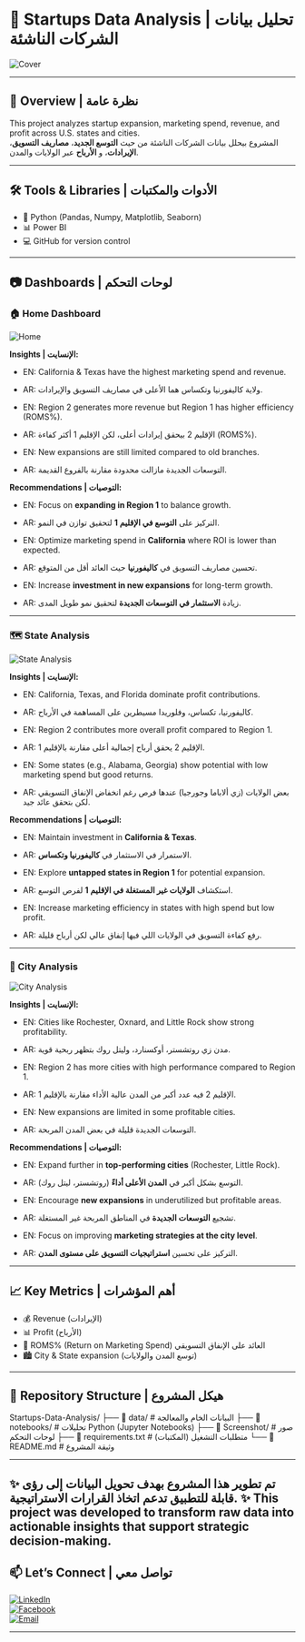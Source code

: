 # 🚀 Startups Data Analysis | تحليل بيانات الشركات الناشئة  

![Cover](Screenshot/Cover.png)  

---

## 📌 Overview | نظرة عامة  
This project analyzes startup expansion, marketing spend, revenue, and profit across U.S. states and cities.  
المشروع بيحلل بيانات الشركات الناشئة من حيث **التوسع الجديد**، **مصاريف التسويق**، **الإيرادات**، و **الأرباح** عبر الولايات والمدن.  

---

## 🛠️ Tools & Libraries | الأدوات والمكتبات  
- 🐍 Python (Pandas, Numpy, Matplotlib, Seaborn)  
- 📊 Power BI  
- 💻 GitHub for version control  

---

## 📷 Dashboards | لوحات التحكم  

### 🏠 Home Dashboard  
![Home](Screenshot/Home.png)  

**Insights | الإنسايت:**  
- EN: California & Texas have the highest marketing spend and revenue.  
- AR: ولاية كاليفورنيا وتكساس هما الأعلى في مصاريف التسويق والإيرادات.  

- EN: Region 2 generates more revenue but Region 1 has higher efficiency (ROMS%).  
- AR: الإقليم 2 بيحقق إيرادات أعلى، لكن الإقليم 1 أكثر كفاءة (ROMS%).  

- EN: New expansions are still limited compared to old branches.  
- AR: التوسعات الجديدة مازالت محدودة مقارنة بالفروع القديمة.  

**Recommendations | التوصيات:**  
- EN: Focus on **expanding in Region 1** to balance growth.  
- AR: التركيز على **التوسع في الإقليم 1** لتحقيق توازن في النمو.  

- EN: Optimize marketing spend in **California** where ROI is lower than expected.  
- AR: تحسين مصاريف التسويق في **كاليفورنيا** حيث العائد أقل من المتوقع.  

- EN: Increase **investment in new expansions** for long-term growth.  
- AR: زيادة **الاستثمار في التوسعات الجديدة** لتحقيق نمو طويل المدى.  

---

### 🗺️ State Analysis  
![State Analysis](Screenshot/State_Analysis.png)  

**Insights | الإنسايت:**  
- EN: California, Texas, and Florida dominate profit contributions.  
- AR: كاليفورنيا، تكساس، وفلوريدا مسيطرين على المساهمة في الأرباح.  

- EN: Region 2 contributes more overall profit compared to Region 1.  
- AR: الإقليم 2 يحقق أرباح إجمالية أعلى مقارنة بالإقليم 1.  

- EN: Some states (e.g., Alabama, Georgia) show potential with low marketing spend but good returns.  
- AR: بعض الولايات (زي ألاباما وجورجيا) عندها فرص رغم انخفاض الإنفاق التسويقي لكن بتحقق عائد جيد.  

**Recommendations | التوصيات:**  
- EN: Maintain investment in **California & Texas**.  
- AR: الاستمرار في الاستثمار في **كاليفورنيا وتكساس**.  

- EN: Explore **untapped states in Region 1** for potential expansion.  
- AR: استكشاف **الولايات غير المستغلة في الإقليم 1** لفرص التوسع.  

- EN: Increase marketing efficiency in states with high spend but low profit.  
- AR: رفع كفاءة التسويق في الولايات اللي فيها إنفاق عالي لكن أرباح قليلة.  

---

### 🌆 City Analysis  
![City Analysis](Screenshot/City_Analysis.png)  

**Insights | الإنسايت:**  
- EN: Cities like Rochester, Oxnard, and Little Rock show strong profitability.  
- AR: مدن زي روتشستر، أوكسنارد، وليتل روك بتظهر ربحية قوية.  

- EN: Region 2 has more cities with high performance compared to Region 1.  
- AR: الإقليم 2 فيه عدد أكبر من المدن عالية الأداء مقارنة بالإقليم 1.  

- EN: New expansions are limited in some profitable cities.  
- AR: التوسعات الجديدة قليلة في بعض المدن المربحة.  

**Recommendations | التوصيات:**  
- EN: Expand further in **top-performing cities** (Rochester, Little Rock).  
- AR: التوسع بشكل أكبر في **المدن الأعلى أداءً** (روتشستر، ليتل روك).  

- EN: Encourage **new expansions** in underutilized but profitable areas.  
- AR: تشجيع **التوسعات الجديدة** في المناطق المربحة غير المستغلة.  

- EN: Focus on improving **marketing strategies at the city level**.  
- AR: التركيز على تحسين **استراتيجيات التسويق على مستوى المدن**.  

---

## 📈 Key Metrics | أهم المؤشرات  
- 💰 Revenue (الإيرادات)  
- 📊 Profit (الأرباح)  
- 🎯 ROMS% (Return on Marketing Spend)  العائد على الإنفاق التسويقي
- 🏙️ City & State expansion (توسع المدن والولايات)  

---

## 📂 Repository Structure | هيكل المشروع  
Startups-Data-Analysis/
├── 📁 data/               # البيانات الخام والمعالجة
├── 📁 notebooks/          # تحليلات Python (Jupyter Notebooks)
├── 📁 Screenshot/         # صور لوحات التحكم
├── 📄 requirements.txt    # متطلبات التشغيل (المكتبات)
└── 📄 README.md           # وثيقة المشروع

---
✨ تم تطوير هذا المشروع بهدف تحويل البيانات إلى رؤى قابلة للتطبيق تدعم اتخاذ القرارات الاستراتيجية.
✨ This project was developed to transform raw data into actionable insights that support strategic decision-making.
---

## 📫 Let’s Connect | تواصل معي  

[![LinkedIn](https://img.shields.io/badge/LinkedIn-Connect-blue?logo=linkedin)](https://www.linkedin.com/in/ahmedghoonim)  
[![Facebook](https://img.shields.io/badge/Facebook-Follow-blue?logo=facebook)](https://www.facebook.com/share/19JWnRjSrQ/)  
[![Email](https://img.shields.io/badge/Email-Contact-red?logo=gmail)](mailto:ghnewa1911@gmail.com)  

---
